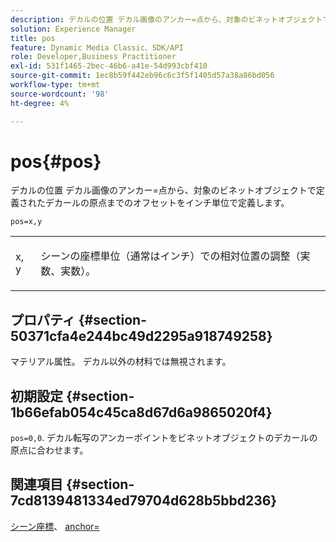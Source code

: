 ```yaml
---
description: デカルの位置 デカル画像のアンカー=点から、対象のビネットオブジェクトで定義されたデカールの原点までのオフセットをインチ単位で定義します。
solution: Experience Manager
title: pos
feature: Dynamic Media Classic、SDK/API
role: Developer,Business Practitioner
exl-id: 531f1465-2bec-46b6-a41e-54d993cbf410
source-git-commit: 1ec8b59f442eb96c6c3f5f1405d57a38a86bd056
workflow-type: tm+mt
source-wordcount: '98'
ht-degree: 4%

---
```


# pos{#pos}

デカルの位置 デカル画像のアンカー=点から、対象のビネットオブジェクトで定義されたデカールの原点までのオフセットをインチ単位で定義します。

`pos=x,y`

<table id="simpletable_DB3B64EFB67A47AD843812324ABFAE45"> 
 <tr class="strow"> 
  <td class="stentry"> <p><span class="varname"> x</span>,<span class="varname"> y</span> </p></td> 
  <td class="stentry"> <p>シーンの座標単位（通常はインチ）での相対位置の調整（実数、実数）。 </p></td> 
 </tr> 
</table>

## プロパティ {#section-50371cfa4e244bc49d2295a918749258}

マテリアル属性。 デカル以外の材料では無視されます。

## 初期設定 {#section-1b66efab054c45ca8d67d6a9865020f4}

`pos=0,0`. デカル転写のアンカーポイントをビネットオブジェクトのデカールの原点に合わせます。

## 関連項目 {#section-7cd8139481334ed79704d628b5bbd236}

[シーン座標](../../../../../ir-api/http-protocol/image-rendering-api-ref/c-ir-http-protocol-ref/c-ir-http-protocol-syntax-and-features/c-ir-vignettes/c-ir-scene-coordinates.md#concept-528507024fa640b19a2631357febf7f1)、 [anchor=](../../../../../ir-api/http-protocol/image-rendering-api-ref/c-ir-http-protocol-ref/c-ir-http-protocol-command-reference/r-ir-http-anchor.md#reference-d53923d785c9442997dc7f2199524c26)
